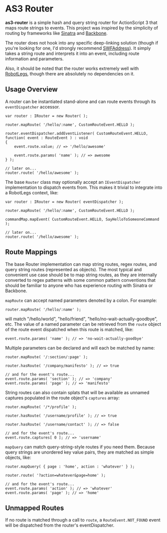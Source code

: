 AS3 Router
==========

**as3-router** is a simple hash and query string router for ActionScript 3
that maps route strings to events. This project was inspired by the simplicity
of routing by frameworks like [Sinatra][Sinatra] and [Backbone][Backbone].

The router does not hook into any specific deep-linking solution (though if
you're looking for one, I'd strongly recommend [SWFAddress][SWFAddress]).
It simply takes a string route and interprets it into an event, including
route information and parameters.

Also, it should be noted that the router works extremely well with [RobotLegs][RobotLegs],
though there are absolutely no dependencies on it.

Usage Overview
--------------

A router can be instantiated stand-alone and can route events through its
`eventDispatcher` accessor.

	var router : IRouter = new Router( );
	
	router.mapRoute( '/hello/:name', CustomRouteEvent.HELLO );
	
	router.eventDispatcher.addEventListener( CustomRouteEvent.HELLO, function( event : RouteEvent ) : void
	{
		event.route.value; // => '/hello/awesome'
		
		event.route.params( 'name' ); // => awesome
	} );
	
	// later on...
	router.route( '/hello/awesome' );

The base `Router` class may optionally accept an `IEventDispatcher` implementation
to dispatch events from. This makes it trivial to integrate into a RobotLegs
context, like:

	var router : IRouter = new Router( eventDispatcher );
	
	router.mapRoute( '/hello/:name', CustomRouteEvent.HELLO );
	
	commandMap.mapEvent( CustomRouteEvent.HELLO, SayHelloToSomeoneCommand );
	
	// later on...
	router.route( '/hello/awesome' );

Route Mappings
--------------

The base Router implementation can map string routes, regex routes, and query string routes
(represented as objects). The most typical and convenient use case should be to map string
routes, as they are internally converted to regex patterns with some common pattern conventions
that should be familiar to anyone who has experience routing with Sinatra or Backbone.

`mapRoute` can accept named parameters denoted by a colon. For example:

	router.mapRoute( '/hello/:name' );

will match "/hello/world", "hello/friend", "hello/no-wait-actually-goodbye", etc. The value of 
a named parameter can be retrieved from the `route` object of the route event dispatched
when this route is matched, like:

	event.route.params( 'name' ); // => 'no-wait-actually-goodbye'

Multiple parameters can be declared and will each be matched by name:

	router.mapRoute( '/:section/:page' );
	
	router.hasRoute( '/company/manifesto' ); // => true
	
	// and for the event's route...
	event.route.params( 'section' ); // => 'company'
	event.route.params( 'page' ); // => 'manifesto'

String routes can also contain splats that will be available as unnamed captures populated in
the route object's `captures` array:

	router.mapRoute( '/*/profile' );
	
	router.hasRoute( '/username/profile' ); // => true
	
	router.hasRoute( '/username/contact' ); // => false
	
	// and for the event's route...
	event.route.captures[ 0 ]; // => 'username'

`mapQuery` can match query-string-style routes if you need them. Because query strings are
unordered key value pairs, they are matched as simple objects, like:

	router.mapQuery( { page : 'home', action : 'whatever' } );
	
	router.route( '?action=whatever&page=home' );
	
	// and for the event's route...
	event.route.params( 'action' ); // => 'whatever'
	event.route.params( 'page' ); // => 'home'

Unmapped Routes
---------------

If no route is matched through a call to `route`, a `RouteEvent.NOT_FOUND` event will
be dispatched from the router's eventDispatcher.

[Sinatra]: http://www.sinatrarb.com/ "Sinatra"
[Backbone]: http://documentcloud.github.com/backbone/ "Backbone.js"
[SWFAddress]: http://www.asual.com/swfaddress/ "SWFAddress"
[RobotLegs]: https://github.com/robotlegs/robotlegs-framework "RobotLegs"